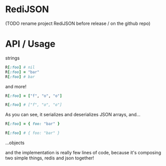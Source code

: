 # RediJSON

(TODO rename project RediJSON before release /  on the github repo)

# API / Usage

strings

```rb
R[:foo] # nil
R[:foo] = "bar"
R[:foo] # bar
```

and more!

```rb
R[:foo] = ["f", "o", "o"]

R[:foo] # ["f", "o", "o"]
```

As you can see, it serializes and deserializes JSON arrays, and...

```rb
R[:foo] = { foo: "bar" }

R[:foo] # { foo: "bar" }
```

...objects


and the implementation is really few lines of code, because it's composing two simple things, redis and json together!
